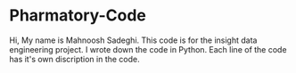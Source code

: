 # Pharmatory-Code
Hi,
My name is Mahnoosh Sadeghi.
This code is for the insight data engineering project. I wrote down the code in Python. Each line of the code has it's own discription in the code.